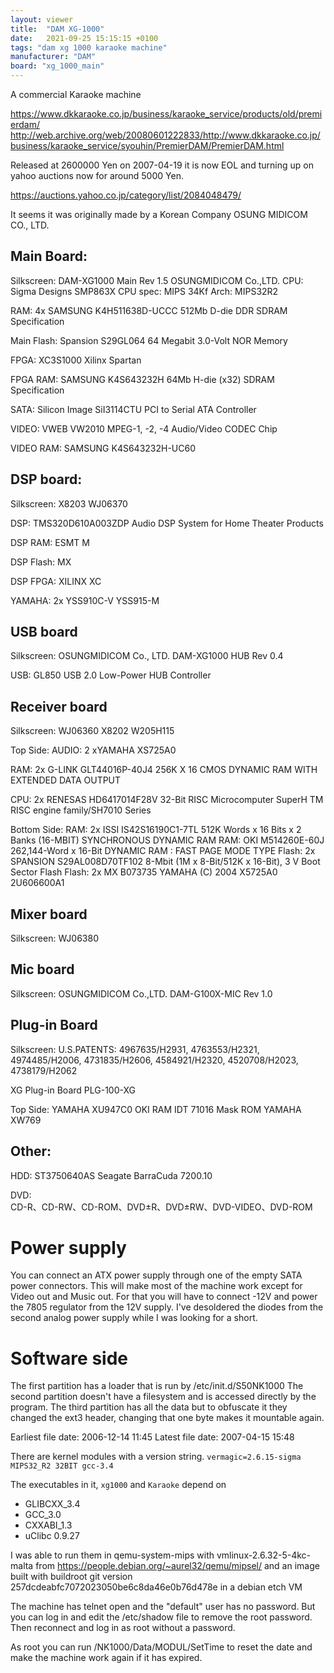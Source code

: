 ```yaml
---
layout: viewer
title:  "DAM XG-1000"
date:   2021-09-25 15:15:15 +0100
tags: "dam xg 1000 karaoke machine"
manufacturer: "DAM"
board: "xg_1000_main"
---
```

A commercial Karaoke machine

https://www.dkkaraoke.co.jp/business/karaoke_service/products/old/premierdam/
http://web.archive.org/web/20080601222833/http://www.dkkaraoke.co.jp/business/karaoke_service/syouhin/PremierDAM/PremierDAM.html

Released at 2600000 Yen on 2007-04-19 it is now EOL and turning up on yahoo auctions now for around 5000 Yen.

https://auctions.yahoo.co.jp/category/list/2084048479/

It seems it was originally made by a Korean Company OSUNG MIDICOM CO., LTD.

## Main Board:
Silkscreen:
DAM-XG1000 Main Rev 1.5 OSUNGMIDICOM Co.,LTD.
CPU:		Sigma Designs SMP863X
CPU spec:	MIPS 34Kf
Arch:		MIPS32R2

RAM:		4x SAMSUNG K4H511638D-UCCC
		512Mb D-die DDR SDRAM Specification

Main Flash:	Spansion S29GL064
	    64 Megabit 3.0-Volt NOR Memory

FPGA:		XC3S1000
		Xilinx Spartan

FPGA RAM:	SAMSUNG K4S643232H
		64Mb H-die (x32) SDRAM Specification

SATA:		Silicon Image SiI3114CTU
		PCI to Serial ATA Controller

VIDEO:		VWEB VW2010
		MPEG-1, -2, -4 Audio/Video CODEC Chip

VIDEO RAM:	SAMSUNG K4S643232H-UC60


## DSP board:
Silkscreen:
X8203 WJ06370

DSP:		TMS320D610A003ZDP
		Audio DSP System for Home Theater Products

DSP RAM:	ESMT M

DSP Flash:	MX

DSP FPGA:	XILINX XC

YAMAHA:		2x YSS910C-V
		    YSS915-M

## USB board
Silkscreen:
OSUNGMIDICOM Co., LTD.
DAM-XG1000 HUB Rev 0.4

USB:		GL850
		USB 2.0 Low-Power HUB Controller

## Receiver board
Silkscreen:
WJ06360
X8202
W205H115

Top Side:
AUDIO:		2 xYAMAHA XS725A0

RAM:		2x G-LINK GLT44016P-40J4
		256K X 16 CMOS DYNAMIC RAM WITH EXTENDED DATA OUTPUT

CPU:		2x RENESAS HD6417014F28V
		32-Bit RISC Microcomputer SuperH TM RISC engine family/SH7010 Series 

Bottom Side:
RAM: 		2x ISSI IS42S16190C1-7TL
		512K Words x 16 Bits x 2 Banks (16-MBIT) SYNCHRONOUS DYNAMIC RAM
RAM: 		OKI M514260E-60J
		262,144-Word x 16-Bit DYNAMIC RAM : FAST PAGE MODE TYPE
Flash: 		2x SPANSION S29AL008D70TF102
		8-Mbit (1M x 8-Bit/512K x 16-Bit), 3 V Boot Sector Flash
Flash:		2x MX B073735
		YAMAHA (C) 2004 X5725A0 2U606600A1

## Mixer board
Silkscreen:
WJ06380

## Mic board
Silkscreen:
OSUNGMIDICOM
	Co.,LTD.
DAM-G100X-MIC
Rev 1.0

## Plug-in Board
Silkscreen:
U.S.PATENTS: 		4967635/H2931, 4763553/H2321, 4974485/H2006,
	4731835/H2606, 	4584921/H2320, 4520708/H2023, 4738179/H2062

XG Plug-in Board	PLG-100-XG

Top Side:
YAMAHA XU947C0
OKI RAM
IDT 71016
Mask ROM YAMAHA XW769

## Other:
HDD:		ST3750640AS
		Seagate BarraCuda 7200.10

DVD:		
        CD-R、CD-RW、CD-ROM、DVD±R、DVD±RW、DVD-VIDEO、DVD-ROM　


# Power supply
You can connect an ATX power supply through one of the empty SATA power connectors.
This will make most of the machine work except for Video out and Music out.
For that you will have to connect -12V and power the 7805 regulator from the 12V supply.
I've desoldered the diodes from the second analog power supply while I was looking for a short.

# Software side
The first partition has a loader that is run by /etc/init.d/S50NK1000
The second partition doesn't have a filesystem and is accessed directly by the program.
The third partition has all the data but to obfuscate it they changed the ext3 header, changing that one byte makes it mountable again.

Earliest file date: 2006-12-14 11:45
Latest file date:   2007-04-15 15:48

There are kernel modules with a version string.
`vermagic=2.6.15-sigma MIPS32_R2 32BIT gcc-3.4`

The executables in it, `xg1000` and `Karaoke` depend on
- GLIBCXX_3.4
- GCC_3.0
- CXXABI_1.3
- uClibc 0.9.27

I was able to run them in qemu-system-mips with
vmlinux-2.6.32-5-4kc-malta from https://people.debian.org/~aurel32/qemu/mipsel/
and an image built with buildroot git version 257dcdeabfc7072023050be6c8da46e0b76d478e in a debian etch VM

The machine has telnet open and the "default" user has no password.
But you can log in and edit the /etc/shadow file to remove the root password.
Then reconnect and log in as root without a password.

As root you can run /NK1000/Data/MODUL/SetTime to reset the date and make the machine work again if it has expired.
